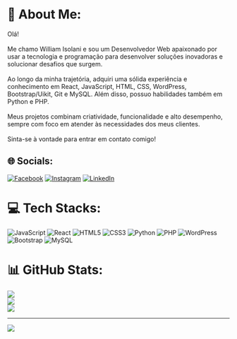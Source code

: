 # 💫 About Me:
Olá!<br><br>Me chamo William Isolani e sou um Desenvolvedor Web apaixonado por usar a tecnologia e programação para desenvolver soluções inovadoras e solucionar desafios que surgem.
<br><br>
Ao longo da minha trajetória, adquiri uma sólida experiência e conhecimento em React, JavaScript, HTML, CSS, WordPress, Bootstrap/Uikit, Git e MySQL. Além disso, possuo habilidades também em Python e PHP. 
<br><br>
Meus projetos combinam criatividade, funcionalidade e alto desempenho, sempre com foco em atender às necessidades dos meus clientes.
<br><br>
Sinta-se à vontade para entrar em contato comigo!


## 🌐 Socials:
[![Facebook](https://img.shields.io/badge/Facebook-%231877F2.svg?logo=Facebook&logoColor=white)](https://facebook.com/williamisolani) [![Instagram](https://img.shields.io/badge/Instagram-%23E4405F.svg?logo=Instagram&logoColor=white)](https://instagram.com/williamisolani) [![LinkedIn](https://img.shields.io/badge/LinkedIn-%230077B5.svg?logo=linkedin&logoColor=white)](https://linkedin.com/in/williamisolani) 

# 💻 Tech Stacks:
![JavaScript](https://img.shields.io/badge/javascript-%23323330.svg?style=for-the-badge&logo=javascript&logoColor=%23F7DF1E) ![React](https://img.shields.io/badge/react-%2320232a.svg?style=for-the-badge&logo=react&logoColor=%2361DAFB) ![HTML5](https://img.shields.io/badge/html5-%23E34F26.svg?style=for-the-badge&logo=html5&logoColor=white) ![CSS3](https://img.shields.io/badge/css3-%231572B6.svg?style=for-the-badge&logo=css3&logoColor=white) ![Python](https://img.shields.io/badge/python-3670A0?style=for-the-badge&logo=python&logoColor=ffdd54) ![PHP](https://img.shields.io/badge/php-%23777BB4.svg?style=for-the-badge&logo=php&logoColor=white) ![WordPress](https://img.shields.io/badge/WordPress-%23117AC9.svg?style=for-the-badge&logo=WordPress&logoColor=white) ![Bootstrap](https://img.shields.io/badge/bootstrap-%238511FA.svg?style=for-the-badge&logo=bootstrap&logoColor=white) ![MySQL](https://img.shields.io/badge/mysql-%2300000f.svg?style=for-the-badge&logo=mysql&logoColor=white)
# 📊 GitHub Stats:
![](https://github-readme-stats.vercel.app/api?username=williamisolani&theme=dark&hide_border=true&include_all_commits=true&count_private=true)<br/>
![](https://github-readme-streak-stats.herokuapp.com/?user=williamisolani&theme=dark&hide_border=true)<br/>
![](https://github-readme-stats.vercel.app/api/top-langs/?username=williamisolani&theme=dark&hide_border=true&include_all_commits=true&count_private=true&layout=compact)

---
[![](https://visitcount.itsvg.in/api?id=williamisolani&icon=0&color=0)](https://visitcount.itsvg.in)

<!-- Proudly created with GPRM ( https://gprm.itsvg.in ) -->
